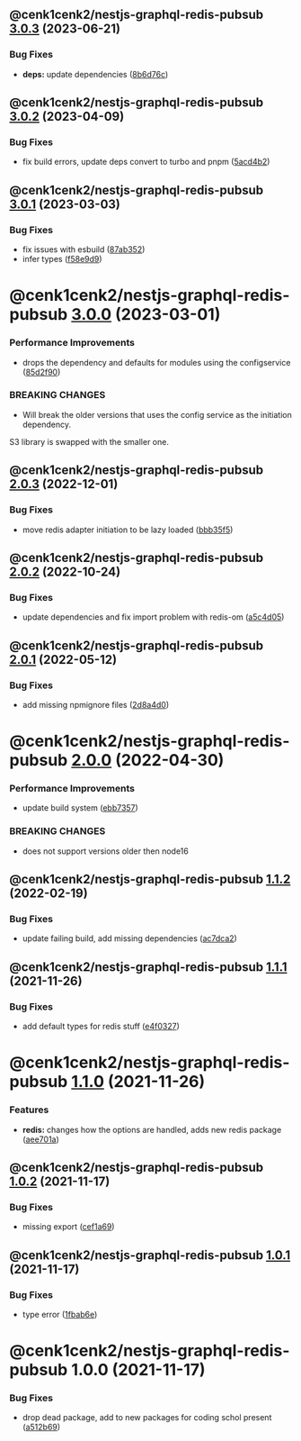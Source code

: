 ## @cenk1cenk2/nestjs-graphql-redis-pubsub [3.0.3](https://github.com/cenk1cenk2/nestjs-tools/compare/@cenk1cenk2/nestjs-graphql-redis-pubsub@3.0.2...@cenk1cenk2/nestjs-graphql-redis-pubsub@3.0.3) (2023-06-21)


### Bug Fixes

* **deps:** update dependencies ([8b6d76c](https://github.com/cenk1cenk2/nestjs-tools/commit/8b6d76c98242418a78e59a2768adfcaf8350a60c))

## @cenk1cenk2/nestjs-graphql-redis-pubsub [3.0.2](https://github.com/cenk1cenk2/nestjs-tools/compare/@cenk1cenk2/nestjs-graphql-redis-pubsub@3.0.1...@cenk1cenk2/nestjs-graphql-redis-pubsub@3.0.2) (2023-04-09)


### Bug Fixes

* fix build errors, update deps convert to turbo and pnpm ([5acd4b2](https://github.com/cenk1cenk2/nestjs-tools/commit/5acd4b2c5d35b192e0d6154ad66b51cb1279183e))

## @cenk1cenk2/nestjs-graphql-redis-pubsub [3.0.1](https://github.com/cenk1cenk2/nestjs-tools/compare/@cenk1cenk2/nestjs-graphql-redis-pubsub@3.0.0...@cenk1cenk2/nestjs-graphql-redis-pubsub@3.0.1) (2023-03-03)


### Bug Fixes

* fix issues with esbuild ([87ab352](https://github.com/cenk1cenk2/nestjs-tools/commit/87ab3520bd52a3d870f940f2c42f619dcba92ac0))
* infer types ([f58e9d9](https://github.com/cenk1cenk2/nestjs-tools/commit/f58e9d9bbb84a4ae9ea7d1487d71ba5bb1e7968f))

# @cenk1cenk2/nestjs-graphql-redis-pubsub [3.0.0](https://github.com/cenk1cenk2/nestjs-tools/compare/@cenk1cenk2/nestjs-graphql-redis-pubsub@2.0.3...@cenk1cenk2/nestjs-graphql-redis-pubsub@3.0.0) (2023-03-01)


### Performance Improvements

* drops the dependency and defaults for modules using the configservice ([85d2f90](https://github.com/cenk1cenk2/nestjs-tools/commit/85d2f90e65ed18dd24947dc7c9623594d22da4dd))


### BREAKING CHANGES

* Will break the older versions that uses the config service as the
initiation dependency.

S3 library is swapped with the smaller one.

## @cenk1cenk2/nestjs-graphql-redis-pubsub [2.0.3](https://github.com/cenk1cenk2/nestjs-tools/compare/@cenk1cenk2/nestjs-graphql-redis-pubsub@2.0.2...@cenk1cenk2/nestjs-graphql-redis-pubsub@2.0.3) (2022-12-01)

### Bug Fixes

- move redis adapter initiation to be lazy loaded ([bbb35f5](https://github.com/cenk1cenk2/nestjs-tools/commit/bbb35f50c8b7e42d7b3d08d611188f3ca1f9e696))

## @cenk1cenk2/nestjs-graphql-redis-pubsub [2.0.2](https://github.com/cenk1cenk2/nestjs-tools/compare/@cenk1cenk2/nestjs-graphql-redis-pubsub@2.0.1...@cenk1cenk2/nestjs-graphql-redis-pubsub@2.0.2) (2022-10-24)

### Bug Fixes

- update dependencies and fix import problem with redis-om ([a5c4d05](https://github.com/cenk1cenk2/nestjs-tools/commit/a5c4d05c836dadaeef4106ce19ac7c10d1dfbb12))

## @cenk1cenk2/nestjs-graphql-redis-pubsub [2.0.1](https://github.com/cenk1cenk2/nestjs-tools/compare/@cenk1cenk2/nestjs-graphql-redis-pubsub@2.0.0...@cenk1cenk2/nestjs-graphql-redis-pubsub@2.0.1) (2022-05-12)

### Bug Fixes

- add missing npmignore files ([2d8a4d0](https://github.com/cenk1cenk2/nestjs-tools/commit/2d8a4d0ed98c1261911628a446ec85666dd8290f))

# @cenk1cenk2/nestjs-graphql-redis-pubsub [2.0.0](https://github.com/cenk1cenk2/nestjs-tools/compare/@cenk1cenk2/nestjs-graphql-redis-pubsub@1.1.2...@cenk1cenk2/nestjs-graphql-redis-pubsub@2.0.0) (2022-04-30)

### Performance Improvements

- update build system ([ebb7357](https://github.com/cenk1cenk2/nestjs-tools/commit/ebb7357b5cc3f6043e5171c8e3a883d723c294d8))

### BREAKING CHANGES

- does not support versions older then node16

## @cenk1cenk2/nestjs-graphql-redis-pubsub [1.1.2](https://github.com/cenk1cenk2/nestjs-tools/compare/@cenk1cenk2/nestjs-graphql-redis-pubsub@1.1.1...@cenk1cenk2/nestjs-graphql-redis-pubsub@1.1.2) (2022-02-19)

### Bug Fixes

- update failing build, add missing dependencies ([ac7dca2](https://github.com/cenk1cenk2/nestjs-tools/commit/ac7dca229dfa99b19fd825d89687f7219950d37f))

## @cenk1cenk2/nestjs-graphql-redis-pubsub [1.1.1](https://github.com/cenk1cenk2/nestjs-tools/compare/@cenk1cenk2/nestjs-graphql-redis-pubsub@1.1.0...@cenk1cenk2/nestjs-graphql-redis-pubsub@1.1.1) (2021-11-26)

### Bug Fixes

- add default types for redis stuff ([e4f0327](https://github.com/cenk1cenk2/nestjs-tools/commit/e4f0327ffcffc5f267adee364eae65b2084219c1))

# @cenk1cenk2/nestjs-graphql-redis-pubsub [1.1.0](https://github.com/cenk1cenk2/nestjs-tools/compare/@cenk1cenk2/nestjs-graphql-redis-pubsub@1.0.2...@cenk1cenk2/nestjs-graphql-redis-pubsub@1.1.0) (2021-11-26)

### Features

- **redis:** changes how the options are handled, adds new redis package ([aee701a](https://github.com/cenk1cenk2/nestjs-tools/commit/aee701a52d5891728be4acd9e2e5e6d5bece1417))

## @cenk1cenk2/nestjs-graphql-redis-pubsub [1.0.2](https://github.com/cenk1cenk2/nestjs-tools/compare/@cenk1cenk2/nestjs-graphql-redis-pubsub@1.0.1...@cenk1cenk2/nestjs-graphql-redis-pubsub@1.0.2) (2021-11-17)

### Bug Fixes

- missing export ([cef1a69](https://github.com/cenk1cenk2/nestjs-tools/commit/cef1a69e40e1e099dc0108c1b5dae4841fcd1eed))

## @cenk1cenk2/nestjs-graphql-redis-pubsub [1.0.1](https://github.com/cenk1cenk2/nestjs-tools/compare/@cenk1cenk2/nestjs-graphql-redis-pubsub@1.0.0...@cenk1cenk2/nestjs-graphql-redis-pubsub@1.0.1) (2021-11-17)

### Bug Fixes

- type error ([1fbab6e](https://github.com/cenk1cenk2/nestjs-tools/commit/1fbab6ecce6b22099505756c03c63d9b261bf75d))

# @cenk1cenk2/nestjs-graphql-redis-pubsub 1.0.0 (2021-11-17)

### Bug Fixes

- drop dead package, add to new packages for coding schol present ([a512b69](https://github.com/cenk1cenk2/nestjs-tools/commit/a512b69aed6dcaeb91113bba1d45933da5fd665c))
